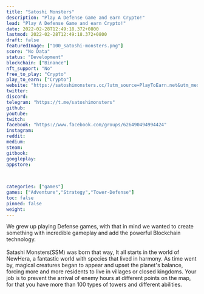```yaml
---
title: "Satoshi Monsters"
description: "Play A Defense Game and earn Crypto!"
lead: "Play A Defense Game and earn Crypto!"
date: 2022-02-28T12:49:18.372+0800
lastmod: 2022-02-28T12:49:18.372+0800
draft: false
featuredImage: ["100_satoshi-monsters.png"]
score: "No Data"
status: "Development"
blockchain: ["Binance"]
nft_support: "No"
free_to_play: "Crypto"
play_to_earn: ["Crypto"]
website: "https://satoshimonsters.cc/?utm_source=PlayToEarn.net&utm_medium=organic&utm_campaign=gamepage"
twitter: 
discord: 
telegram: "https://t.me/satoshimonsters"
github: 
youtube: 
twitch: 
facebook: "https://www.facebook.com/groups/626490494994424"
instagram: 
reddit: 
medium: 
steam: 
gitbook: 
googleplay: 
appstore: 

  
    
categories: ["games"]
games: ["Adventure","Strategy","Tower-Defense"]
toc: false
pinned: false
weight: 
---
```

We grew up playing Defense games, with that in mind we wanted to create something with incredible gameplay and add the powerful Blockchain technology. <br> <br> Satashi Monsters(SSM) was born that way, It all starts in the world of NewHera, a fantastic world with species that lived in harmony. As time went by, magical creatures began to appear and upset the planet's balance, forcing more and more residents to live in villages or closed kingdoms. Your job is to prevent the arrival of enemy hours at different points on the map, for that you have more than 100 types of towers and different abilities.